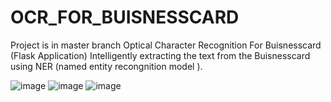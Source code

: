 # OCR_FOR_BUISNESSCARD 
Project is in master branch
Optical Character Recognition For Buisnesscard (Flask Application)
Intelligently extracting the text from the Buisnesscard using NER (named entity recongnition model ).


![image](https://user-images.githubusercontent.com/80156819/226241530-00a6e556-3eb9-4379-b2e8-100f059c624b.png)
![image](https://user-images.githubusercontent.com/80156819/226241550-e09399f0-17a1-4ab6-ba2b-2c3e5859f3d3.png)
![image](https://user-images.githubusercontent.com/80156819/226241570-86856f5c-846d-46c7-99fe-d39aeab500c0.png)
